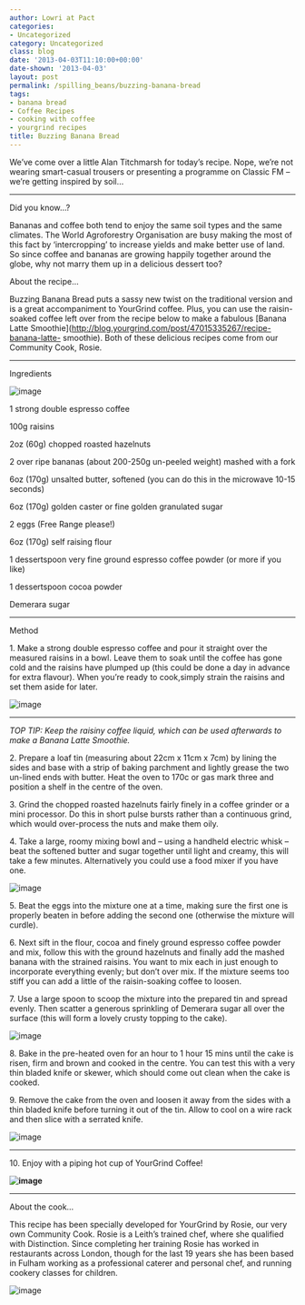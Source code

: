 ```yaml
---
author: Lowri at Pact
categories:
- Uncategorized
category: Uncategorized
class: blog
date: '2013-04-03T11:10:00+00:00'
date-shown: '2013-04-03'
layout: post
permalink: /spilling_beans/buzzing-banana-bread
tags:
- banana bread
- Coffee Recipes
- cooking with coffee
- yourgrind recipes
title: Buzzing Banana Bread
---
```


We’ve come over a little Alan Titchmarsh for today’s recipe. Nope, we’re not
wearing smart-casual trousers or presenting a programme on Classic FM – we’re
getting inspired by soil…

****

Did you know…?

Bananas and coffee both tend to enjoy the same soil types and the same
climates. The World Agroforestry Organisation are busy making the most of this
fact by ‘intercropping’ to increase yields and make better use of land. So
since coffee and bananas are growing happily together around the globe, why
not marry them up in a delicious dessert too?

About the recipe…

Buzzing Banana Bread puts a sassy new twist on the traditional version and is
a great accompaniment to YourGrind coffee. Plus, you can use the raisin-soaked
coffee left over from the recipe below to make a fabulous [Banana Latte
Smoothie](http://blog.yourgrind.com/post/47015335267/recipe-banana-latte-
smoothie). Both of these delicious recipes come from our Community Cook,
Rosie.

****

Ingredients

![image](http://media.tumblr.com/da9305dc0ef272c5d668cabae4b53248/tumblr_inline_mksgbkPZyK1qz4rgp.jpg)

1 strong double espresso coffee

100g raisins

2oz (60g) chopped roasted hazelnuts

2 over ripe bananas (about 200-250g un-peeled weight) mashed with a fork

6oz (170g) unsalted butter, softened (you can do this in the microwave 10-15
seconds)

6oz (170g) golden caster or fine golden granulated sugar

2 eggs (Free Range please!)

6oz (170g) self raising flour

1 dessertspoon very fine ground espresso coffee powder (or more if you like)

1 dessertspoon cocoa powder

Demerara sugar

****

Method

1\. Make a strong double espresso coffee and pour it straight over the
measured raisins in a bowl. Leave them to soak until the coffee has gone cold
and the raisins have plumped up (this could be done a day in advance for extra
flavour). When you’re ready to cook,simply strain the raisins and set them
aside for later.

![image](http://media.tumblr.com/a57e935fd4bcab12d8e290be41f4ca94/tumblr_inline_mksgfnRcnN1qz4rgp.jpg)

****

_TOP TIP: Keep the raisiny coffee liquid, which can be used afterwards to make
a Banana Latte Smoothie._

2\. Prepare a loaf tin (measuring about 22cm x 11cm x 7cm) by lining the sides
and base with a strip of baking parchment and lightly grease the two un-lined
ends with butter. Heat the oven to 170c or gas mark three and position a shelf
in the centre of the oven.

3\. Grind the chopped roasted hazelnuts fairly finely in a coffee grinder or a
mini processor. Do this in short pulse bursts rather than a continuous grind,
which would over-process the nuts and make them oily.

4\. Take a large, roomy mixing bowl and – using a handheld electric whisk –
beat the softened butter and sugar together until light and creamy, this will
take a few minutes. Alternatively you could use a food mixer if you have one.

![image](http://media.tumblr.com/0e9a657956fbfb87b597bfbd8e4b6231/tumblr_inline_mksgkdFUOZ1qz4rgp.jpg)

5\. Beat the eggs into the mixture one at a time, making sure the first one is
properly beaten in before adding the second one (otherwise the mixture will
curdle).

6\. Next sift in the flour, cocoa and finely ground espresso coffee powder and
mix, follow this with the ground hazelnuts and finally add the mashed banana
with the strained raisins. You want to mix each in just enough to incorporate
everything evenly; but don’t over mix. If the mixture seems too stiff you can
add a little of the raisin-soaking coffee to loosen.

7\. Use a large spoon to scoop the mixture into the prepared tin and spread
evenly. Then scatter a generous sprinkling of Demerara sugar all over the
surface (this will form a lovely crusty topping to the cake).

![image](http://media.tumblr.com/332f1c2914240d46a14a12a4e27e561f/tumblr_inline_mksgoat0tv1qz4rgp.jpg)

8\. Bake in the pre-heated oven for an hour to 1 hour 15 mins until the cake
is risen, firm and brown and cooked in the centre. You can test this with a
very thin bladed knife or skewer, which should come out clean when the cake is
cooked.

9\. Remove the cake from the oven and loosen it away from the sides with a
thin bladed knife before turning it out of the tin. Allow to cool on a wire
rack and then slice with a serrated knife.

![image](http://media.tumblr.com/05c656957a520deb5a754c410a2939ef/tumblr_inline_mksgq2uUQ21qz4rgp.jpg)

****

10\. Enjoy with a piping hot cup of YourGrind Coffee!

**![image](http://media.tumblr.com/e9b1735367cbec1e2c8a86481ce2b460/tumblr_inline_mksgv2qtf91qz4rgp.jpg)**

****

About the cook…

This recipe has been specially developed for YourGrind by Rosie, our very own
Community Cook. Rosie is a Leith’s trained chef, where she qualified with
Distinction. Since completing her training Rosie has worked in restaurants
across London, though for the last 19 years she has been based in Fulham
working as a professional caterer and personal chef, and running cookery
classes for children.

![image](http://media.tumblr.com/cdd49b228b5415a24032e77cc7f3eaf7/tumblr_inline_mksgs5bDll1qz4rgp.jpg)